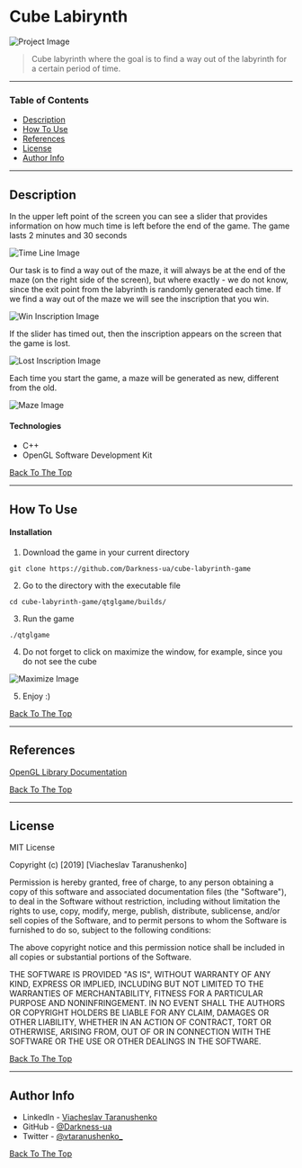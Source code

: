 # Cube Labirynth

![Project Image](https://i.imgur.com/ReINR0M.png?1)

> Cube labyrinth where the goal is to find a way out of the labyrinth for a certain period of time.

---

### Table of Contents

- [Description](#description)
- [How To Use](#how-to-use)
- [References](#references)
- [License](#license)
- [Author Info](#author-info)

---

## Description

In the upper left point of the screen you can see a slider that provides information on how much time is left before the end of the game. The game lasts 2 minutes and 30 seconds

![Time Line Image](https://i.imgur.com/9dz9nEM.jpg?1)

Our task is to find a way out of the maze, it will always be at the end of the maze (on the right side of the screen), but where exactly - we do not know, since the exit point from the labyrinth is randomly generated each time. If we find a way out of the maze we will see the inscription that you win.

![Win Inscription Image](https://i.imgur.com/pdxWfgd.png?1)

If the slider has timed out, then the inscription appears on the screen that the game is lost.

![Lost Inscription Image](https://i.imgur.com/Vw6Hh2J.png?1)

Each time you start the game, a maze will be generated as new, different from the old.

![Maze Image](https://ak5.picdn.net/shutterstock/videos/10232675/thumb/1.jpg)

#### Technologies

- C++
- OpenGL Software Development Kit

[Back To The Top](#cube-labirynth)

---

## How To Use

#### Installation
1. Download the game in your current directory
```
git clone https://github.com/Darkness-ua/cube-labyrinth-game
```
2. Go to the directory with the executable file
```
cd cube-labyrinth-game/qtglgame/builds/
```
3. Run the game
```
./qtglgame
```

4. Do not forget to click on maximize the window, for example, since you do not see the cube

![Maximize Image](https://i.imgur.com/nmK9f37.png?1)

5. Enjoy :)

[Back To The Top](#cube-labirynth)

---

## References
[OpenGL Library Documentation](https://www.opengl.org/sdk/libs/)

[Back To The Top](#cube-labirynth)

---

## License

MIT License

Copyright (c) [2019] [Viacheslav Taranushenko]

Permission is hereby granted, free of charge, to any person obtaining a copy
of this software and associated documentation files (the "Software"), to deal
in the Software without restriction, including without limitation the rights
to use, copy, modify, merge, publish, distribute, sublicense, and/or sell
copies of the Software, and to permit persons to whom the Software is
furnished to do so, subject to the following conditions:

The above copyright notice and this permission notice shall be included in all
copies or substantial portions of the Software.

THE SOFTWARE IS PROVIDED "AS IS", WITHOUT WARRANTY OF ANY KIND, EXPRESS OR
IMPLIED, INCLUDING BUT NOT LIMITED TO THE WARRANTIES OF MERCHANTABILITY,
FITNESS FOR A PARTICULAR PURPOSE AND NONINFRINGEMENT. IN NO EVENT SHALL THE
AUTHORS OR COPYRIGHT HOLDERS BE LIABLE FOR ANY CLAIM, DAMAGES OR OTHER
LIABILITY, WHETHER IN AN ACTION OF CONTRACT, TORT OR OTHERWISE, ARISING FROM,
OUT OF OR IN CONNECTION WITH THE SOFTWARE OR THE USE OR OTHER DEALINGS IN THE
SOFTWARE.

[Back To The Top](#cube-labirynth)

---

## Author Info

- LinkedIn - [Viacheslav Taranushenko](https://www.linkedin.com/in/viacheslav-taranushenko-727466187/)
- GitHub - [@Darkness-ua](https://github.com/Darkness-ua)
- Twitter - [@vtaranushenko_](https://twitter.com/vtaranushenko_)

[Back To The Top](#cube-labirynth)
